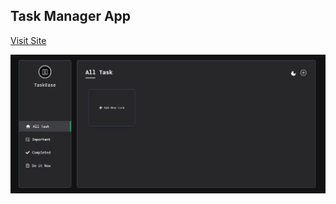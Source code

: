 ## Task Manager App

[Visit Site](https://task-ease-r16.netlify.app)

![Task Manager App](./public/ui.png)
